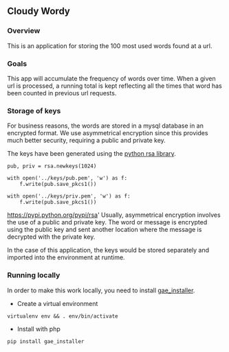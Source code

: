 ## Cloudy Wordy

### Overview

This is an application for storing the 100 most used
words found at a url.

### Goals
This app will accumulate the frequency of words over time. When 
a given url is processed, a running total is kept reflecting
all the times that word has been counted in previous url requests.

### Storage of keys
For business reasons, the words are stored in a mysql database in an encrypted format.
We use asymmetrical encryption since this provides much better security, requiring a public and private key.

The keys have been generated using the [python rsa library](https://pypi.python.org/pypi/rsa). 

    pub, priv = rsa.newkeys(1024)
    
    with open('../keys/pub.pem', 'w') as f:
        f.write(pub.save_pkcs1())
        
    with open('../keys/priv.pem', 'w') as f:
        f.write(pub.save_pkcs1())
        
https://pypi.python.org/pypi/rsa'
Usually, asymmetrical encryption involves the use of a public and private key. The word or message is encrypted using the public key and sent another location where the message is decrypted
with the private key.

In the case of this application, the keys would be stored separately and imported into the environment at runtime. 

### Running locally

In order to make this work locally, you need to install [gae_installer](https://github.com/peterhudec/gae_installer).

- Create a virtual environment

`virtualenv env && . env/bin/activate`
    
- Install with php

`pip install gae_installer`

    



